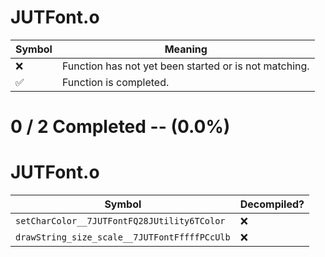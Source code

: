 # JUTFont.o
| Symbol | Meaning 
| ------------- | ------------- 
| :x: | Function has not yet been started or is not matching. 
| :white_check_mark: | Function is completed. 


# 0 / 2 Completed -- (0.0%)
# JUTFont.o
| Symbol | Decompiled? |
| ------------- | ------------- |
| `setCharColor__7JUTFontFQ28JUtility6TColor` | :x: |
| `drawString_size_scale__7JUTFontFffffPCcUlb` | :x: |
